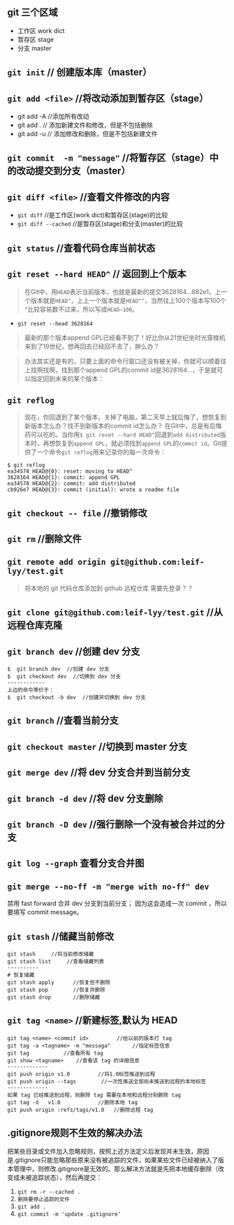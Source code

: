 ## git 三个区域 
* 工作区 work dict
* 暂存区 stage
* 分支   master

## `git init`         // 创建版本库（master）
## `git add <file>`    //将改动添加到暂存区（stage）
* git add -A         //添加所有改动
* git add .    // 添加新建文件和修改，但是不包括删除
* git add -u   // 添加修改和删除，但是不包括新建文件

## `git commit  -m "message"`   //将暂存区（stage）中的改动提交到分支（master）
## `git diff <file>`     //查看文件修改的内容
* `git diff`     //是工作区(work dict)和暂存区(stage)的比较 
* `git diff --cached`    //是暂存区(stage)和分支(master)的比较

## `git status`         //查看代码仓库当前状态

## `git reset --hard HEAD^`  // 返回到上个版本
>在Git中，用`HEAD`表示当前版本，也就是最新的提交3628164...882e1，上一个版本就是`HEAD^`，上上一个版本就是`HEAD^^`，当然往上100个版本写100个^比较容易数不过来，所以写成`HEAD~100`。

* `git reset --head 3628164`
 
>最新的那个版本append GPL已经看不到了！好比你从21世纪坐时光穿梭机来到了19世纪，想再回去已经回不去了，肿么办？

>办法其实还是有的，只要上面的命令行窗口还没有被关掉，你就可以顺着往上找啊找啊，找到那个append GPL的commit id是3628164...，于是就可以指定回到未来的某个版本：

## `git reflog` 
>现在，你回退到了某个版本，关掉了电脑，第二天早上就后悔了，想恢复到新版本怎么办？找不到新版本的commit id怎么办？
在Git中，总是有后悔药可以吃的。当你用`$ git reset --hard HEAD^`回退到`add distributed`版本时，再想恢复到`append GPL`，就必须找到`append GPL`的`commit id`。Git提供了一个命令`git reflog`用来记录你的每一次命令：

 ```
$ git reflog
ea34578 HEAD@{0}: reset: moving to HEAD^
3628164 HEAD@{1}: commit: append GPL
ea34578 HEAD@{2}: commit: add distributed
cb926e7 HEAD@{3}: commit (initial): wrote a readme file
 ```
## `git checkout -- file`   //撤销修改
## `git rm`           //删除文件
## `git remote add origin git@github.com:leif-lyy/test.git`  
> 将本地的 git 代码仓库添加到 github 远程仓库 
> 需要先登录？？

## `git clone git@github.com:leif-lyy/test.git`   //从远程仓库克隆
## `git branch dev` //创建 dev 分支
```
$  git branch dev  //创建 dev 分支
$  git checkout dev  //切换到 dev 分支
------------
上边的命令等价于：
$  git checkout -b dev  //创建并切换到 dev 分支
```
## `git branch`  //查看当前分支
## `git checkout master`  //切换到 master 分支
## `git merge dev`    //将 dev 分支合并到当前分支
## `git branch -d dev`    //将 dev 分支删除
## `git branch -D dev`     //强行删除一个没有被合并过的分支
## `git log --graph` 查看分支合并图
## `git merge --no-ff -m "merge with no-ff" dev`   
禁用 fast forward 合并 dev 分支到当前分支；
因为这会造成一次 commit ，所以要填写 commit message。

## `git stash`   //储藏当前修改
```
git stash     //将当前修改储藏
git stash list     //查看储藏列表
----------
# 恢复储藏
git stash apply      //恢复但不删除
git stash pop        //恢复并删除
git stash drop       //删除储藏 
```
## `git tag <name>`     //新建标签,默认为 HEAD
```
git tag <name> <commit id>         //给以前的版本打 tag
git tag -a <tagname> -m "messaga"       //指定标签信息
git tag           //查看所有 tag
git show <tagname>    //查看该 tag 的详细信息
-------------
git push origin v1.0         //将1.0标签推送到远程
git push origin --tags        //一次性推送全部尚未推送到远程的本地标签
-------------
如果 tag 已经推送到远程，则删除 tag 需要在本地和远程分别删除 tag
git tag -d   v1.0            //删除本地 tag
git push origin :refs/tags/v1.0   //删除远程 tag
```

## .gitignore规则不生效的解决办法

把某些目录或文件加入忽略规则，按照上述方法定义后发现并未生效，原因是.gitignore只能忽略那些原来没有被追踪的文件，如果某些文件已经被纳入了版本管理中，则修改.gitignore是无效的。那么解决方法就是先把本地缓存删除（改变成未被追踪状态），然后再提交：

1. `git rm -r --cached .`
2. `删除要停止追踪的文件`
3. `git add .`
4. `git commit -m 'update .gitignore' `


